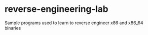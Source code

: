 # reverse-engineering-lab
Sample programs used to learn to reverse engineer x86 and x86_64 binaries
